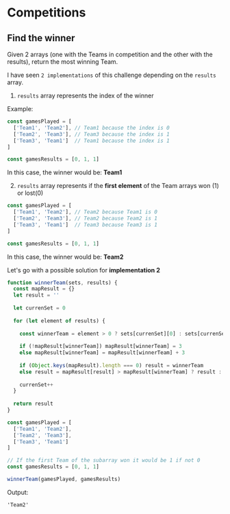 # Competitions

## Find the winner

Given 2 arrays (one with the Teams in competition and the other with the results), return the most winning Team.

I have seen `2 implementations` of this challenge depending on the `results` array.

1. `results` array represents the index of the winner

Example:

```js
const gamesPlayed = [
  ['Team1', 'Team2'], // Team1 because the index is 0
  ['Team2', 'Team3'], // Team3 because the index is 1
  ['Team3', 'Team1']  // Team1 because the index is 1
]

const gamesResults = [0, 1, 1]
```

In this case, the winner would be: **Team1**


2. `results` array represents if the **first element** of the Team arrays won (1) or lost(0)

```js
const gamesPlayed = [
  ['Team1', 'Team2'], // Team2 because Team1 is 0
  ['Team2', 'Team3'], // Team2 because Team2 is 1
  ['Team3', 'Team1']  // Team3 because Team3 is 1
]

const gamesResults = [0, 1, 1]
```

In this case, the winner would be: **Team2**

Let's go with a possible solution for **implementation 2**

```js
function winnerTeam(sets, results) {
  const mapResult = {}
  let result = ''
  
  let currenSet = 0
  
  for (let element of results) {
    
    const winnerTeam = element > 0 ? sets[currenSet][0] : sets[currenSet][1]
    
    if (!mapResult[winnerTeam]) mapResult[winnerTeam] = 3
    else mapResult[winnerTeam] = mapResult[winnerTeam] + 3
    
    if (Object.keys(mapResult).length === 0) result = winnerTeam
    else result = mapResult[result] > mapResult[winnerTeam] ? result : winnerTeam
    
    currenSet++
  }
  
  return result 
}

const gamesPlayed = [
  ['Team1', 'Team2'],
  ['Team2', 'Team3'],
  ['Team3', 'Team1']
]

// If the first Team of the subarray won it would be 1 if not 0
const gamesResults = [0, 1, 1]

winnerTeam(gamesPlayed, gamesResults)
```

Output:

```
'Team2'
```